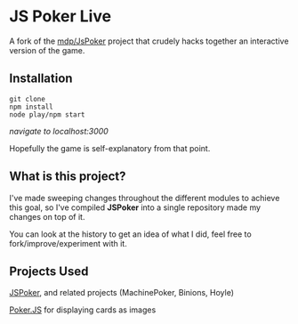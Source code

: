 # JS Poker Live

A fork of the [mdp/JsPoker](https://github.com/mdp/JsPoker) project that crudely hacks together an interactive version of the game.

## Installation

    git clone
    npm install
    node play/npm start
  *navigate to localhost:3000*

Hopefully the game is self-explanatory from that point.

## What is this project?

I've made sweeping changes throughout the different modules to achieve this goal, so I've compiled **JSPoker** into a single repository made my changes on top of it.

You can look at the history to get an idea of what I did, feel free to fork/improve/experiment with it.

## Projects Used

[JSPoker](https://github.com/mdp/JsPoker), and related projects (MachinePoker, Binions, Hoyle)

[Poker.JS](https://github.com/Tairraos/Poker.JS) for displaying cards as images
